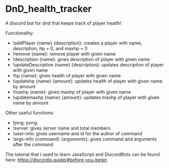 # DnD_health_tracker
A discord bot for dnd that keeps track of player health! 

Functionality:
- !addPlayer {name} {description}: creates a player with name, description, hp = 0, and maxhp = 0
- !remove {name}: remove player with given name
- !description {name}: gives description of player with given name
- !updateDescription {name} {description}: updates description of player with given name
- !hp {name}: gives health of player with given name
- !updatehp {name} {amount}: updates health of player with given name by amount 
- !maxhp {name}: gives maxhp of player with given name
- !updatemaxhp {name} {amount}: updates maxhp of player with given name by amount

Other useful functions:
- !ping: pong. 
- !server: gives server name and total members
- !user-info: gives username and id for the author of command
- !args-info {command} {arguments}: gives command and arguments after the command

The tutorial that I used to learn JavaScript and DiscordBots can be found here:
https://discordjs.guide/#before-you-begin
